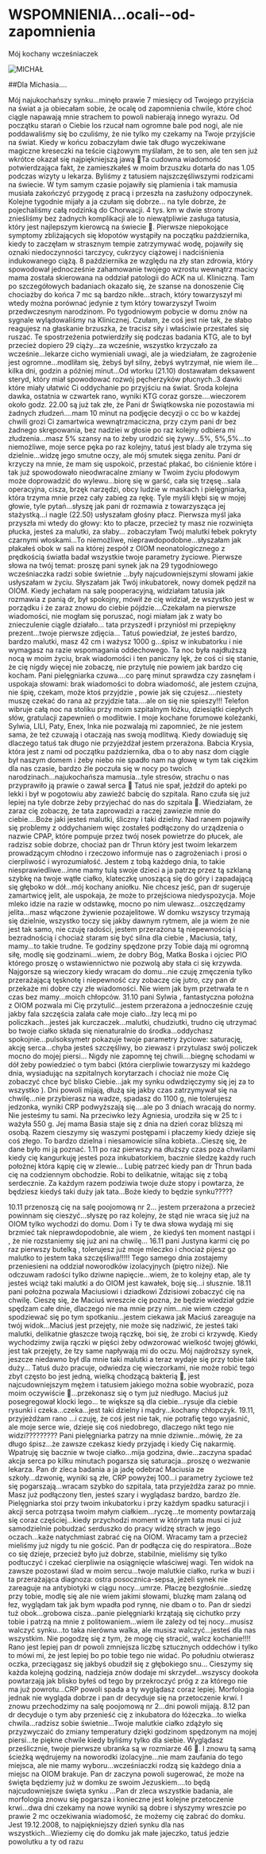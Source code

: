 WSPOMNIENIA...ocali--od-zapomnienia
===================================
Mój kochany wcześniaczek

![MICHAŁ](http://nk.pl/profile/30993854/gallery#!album=2&viewer=photo/28706125/14)

##Dla Michasia....

Mój najukochańszy synku...minęło prawie 7 miesięcy od Twojego przyjścia na świat a ja obiecałam sobie, że ocalę od zapomnienia chwile, które choć ciągle napawają mnie strachem to powoli nabierają innego wyrazu.
Od początku starań o Ciebie los rzucał nam ogromne bale pod nogi, ale nie poddawaliśmy się bo czuliśmy, że nie tylko my czekamy na Twoje przyjście na świat. Kiedy w końcu  zobaczyłam dwie tak długo wyczekiwane magiczne kreseczki na teście ciążowym myślałam, że to sen, ale ten sen już wkrótce okazał się najpiękniejszą jawą Ta cudowna wiadomość potwierdzająca fakt, że zamieszkałeś w moim brzuszku dotarła do nas 1.05 podczas wizyty u lekarza. Byliśmy z tatusiem najszczęśliwszymi rodzicami na świecie. W tym samym czasie pojawiły się plamienia i tak mamusia musiała zakończyć przygodę z pracą i przeszła na zasłużony odpoczynek. Kolejne tygodnie mijały a ja czułam się dobrze... na tyle dobrze, że pojechaliśmy całą rodzinką do Chorwacji. 4 tys. km w dwie strony znieśliśmy bez żadnych komplikacji ale to niewątpliwie zasługa tatusia, który jest najlepszym kierowcą na świecie .
Pierwsze niepokojące symptomy zbliżających się kłopotów wystąpiły na początku października, kiedy to zaczęłam w strasznym tempie zatrzymywać wodę, pojawiły się oznaki niedoczynności tarczycy, cukrzycy ciążowej i nadciśnienia indukowanego ciążą. 8 października ze względu na zły stan zdrowia, który spowodował jednocześnie zahamowanie twojego wzrostu wewnątrz macicy mama została skierowana na oddział patologii do ACK na ul. Kliniczną. Tam po szczegółowych badaniach okazało się, że szanse na donoszenie Cię chociażby do końca 7 mc są bardzo nikłe...strach, który towarzyszył mi wtedy można porównać jedynie z tym który towarzyszył Twoim przedwczesnym narodzinom. Po tygodniowym pobycie w domu znów na sygnale wylądowaliśmy na Klinicznej. Czułam, że coś jest nie tak, że słabo reagujesz na głaskanie brzuszka, że tracisz siły i właściwie przestałeś się ruszać. Te spostrzeżenia potwierdziły się podczas badania KTG, ale to był przecież dopiero 29 ciąży...za wcześnie, wszystko krzyczało za wcześnie...lekarze cicho wymieniali uwagi, ale ja wiedziałam, że zagrożenie jest ogromne...modliłam się, żebyś był silny, żebyś wytrzymał, nie wiem ile... kilka dni, godzin a później minut...Od wtorku (21.10) dostawałam deksawent steryd, który miał spowodować rozwój pęcherzyków płucnych..3 dawki które miały ułatwić Ci oddychanie po przyjściu na świat. Środa kolejna dawka, ostatnia w czwartek rano, wyniki KTG coraz gorsze....wieczorem około godz. 22.00 są już tak złe, że Pani dr Świątkowska nie pozostawia mi żadnych złudzeń....mam 10 minut na podjęcie decyzji o cc bo w każdej chwili grozi Ci zamartwica wewnątrzmaciczna, przy czym pani dr bez żadnego skrępowania, bez nadziei w głosie po raz kolejny odbiera mi złudzenia...masz 5% szansy na to żeby urodzić się żywy...5%, 5%,5%...to niemożliwe, moje serce pęka po raz kolejny, tatuś jest blady ale trzyma się dzielnie...widzę jego smutne oczy, ale mój smutek sięga zenitu. Pani dr krzyczy na mnie, że mam się uspokoić, przestać płakać, bo ciśnienie które i tak już spowodowało nieodwracalne zmiany w Twoim życiu płodowym może doprowadzić do wylewu...biorę się w garść, cała się trzęsę...sala operacyjna, cisza, brzęk narzędzi, obcy ludzie w maskach i pielęgniarka, która trzyma mnie przez cały zabieg za rękę. Tyle myśli kłębi się w mojej głowie, tyle pytań...słyszę jak pani dr rozmawia z towarzysząca jej stażystką...i nagle (22.50) usłyszałam głośny płacz. Pierwsza myśl jaka przyszła mi wtedy do głowy: kto to płacze, przecież ty masz nie rozwinięta płucka, jesteś za malutki, za słaby...  zobaczyłam Twój malutki łebek pokryty czarnymi włoskami...To niemożliwe, nieprawdopodobne...słyszałam jak płakałeś obok w sali na której zespół z OIOM neonatologicznego z prędkością światła badał wszystkie twoje parametry życiowe. Pierwsze słowa na twój temat: proszę pani synek jak na 29 tygodniowego wcześniaczka radzi sobie świetnie ...były najcudowniejszymi słowami jakie usłyszałam  w  życiu. Słyszałam jak Twój inkubatorek, nowy domek pędził na OIOM. Kiedy jechałam na salę pooperacyjną, widziałam tatusia jak rozmawia z panią dr, był spokojny, mówił że cię widział, że wszystko jest w porządku i że zaraz znowu do ciebie pójdzie....Czekałam na pierwsze wiadomości, nie mogłam się poruszać, nogi miałam jak z waty bo znieczulenie ciągle działało... tata przyszedł i przyniósł mi przepiękny prezent...twoje pierwsze zdjęcia...
Tatuś powiedział, że jesteś bardzo, bardzo malutki, masz 42 cm i ważysz 1000 g...śpisz w inkubatorku i nie wymagasz na razie wspomagania oddechowego. Ta noc była najdłuższą nocą w moim życiu, brak wiadomości i ten paniczny lęk, że coś ci się stanie, że cię nigdy więcej nie zobaczę, nie przytulę nie powiem jak bardzo cię kocham.  Pani pielęgniarka czuwa....co parę minut sprawdza czy zasnęłam i uspokaja słowami: brak wiadomości to dobra wiadomość, ale jestem czujna, nie śpię, czekam, może ktoś przyjdzie , powie jak się czujesz....niestety muszę czekać do rana aż przyjdzie tata....ale on się nie spieszy!!!  Telefon wibruje całą noc na stoliku przy moim szpitalnym łóżku, dziesiątki ciepłych słów, gratulacji zapewnień o modlitwie. I moje kochane forumowe koleżanki, Sylwia, LILI, Paty, Enex, Inka nie pozwalają mi zapomnieć, że nie jestem sama, że też czuwają i otaczają nas swoją modlitwą. Kiedy dowiaduję się dlaczego tatuś tak długo nie przyjeżdżał jestem przerażona. Babcia Krysia, która jest z nami od początku października, dba o to aby nasz dom ciągle był naszym domem i żeby niebo nie spadło nam na głowę w tym tak ciężkim dla nas czasie, bardzo źle poczuła się w nocy po twoich narodzinach...najukochańsza mamusia...tyle stresów, strachu o nas przyprawiło ją prawie o zawał serca  Tatuś nie spał, jeździł do apteki po lekki i był w pogotowiu aby zawieźć babcię do szpitala. Rano czuła się już lepiej na tyle dobrze żeby przyjechać do nas do szpitala .
 Wiedziałam, że zaraz cię zobaczę, że tata zaprowadzi a raczej zawiezie mnie do ciebie....Boże jaki jesteś malutki, śliczny i taki dzielny. Nad ranem pojawiły się problemy z oddychaniem więc zostałeś podłączony do urządzenia o nazwie CPAP, które pompuje przez twój nosek powietrze do płucek, ale radzisz sobie dobrze, chociaż pan dr Thrun który jest twoim lekarzem prowadzącym chłodno i rzeczowo informuje nas o zagrożeniach i prosi o cierpliwość i wyrozumiałość.
Jestem z tobą każdego dnia, to takie niesprawiedliwe...inne mamy tulą swoje dzieci a ja patrzę przez tą szklaną szybkę na twoje wątłe ciałko, klateczkę unoszącą się do góry i zapadającą się głęboko w dół...mój kochany aniołku. Nie chcesz jeść, pan dr sugeruje zamartwicę jelit, ale uspokaja, że może to przejściowa niedyspozycja. Moje mleko idzie na razie w odstawkę, mocno po nim ulewasz...oszczędzamy jelita...masz włączone żywienie pozajelitowe. W domku wszyscy trzymają się dzielnie, wszystko toczy się jakby dawnym rytmem, ale ja wiem że nie jest tak samo, nie czuję radości, jestem przerażona tą niepewnością i bezradnością i chociaż staram się być silna dla ciebie , Maciusia, taty, mamy...to takie trudne. Te godziny spędzone przy Tobie dają mi ogromną siłę, modlę się godzinami...wiem, że dobry Bóg, Matka Boska i ojciec PIO którego proszę o wstawiennictwo nie pozwolą aby stała ci się krzywda. Najgorsze są wieczory kiedy wracam do domu...nie czuję zmęczenia tylko przerażającą tęsknotę i niepewność czy zobaczę cię jutro, czy pan dr przekaże mi dobre czy złe wiadomości. Nie wiem jak bym przetrwała te n czas bez mamy...moich chłopców.
31.10 pani Sylwia , fantastyczna położna z OIOM pozwala mi Cię przytulić...jestem przerażona a jednocześnie czuję jakby fala szczęścia zalała całe moje ciało...łzy lecą mi po policzkach...jesteś jak kurczaczek...malutki, chudziutki, trudno cię utrzymać bo twoje ciałko składa się nienaturalnie do środka...oddychasz spokojnie...pulsoksymetr pokazuje twoje parametry życiowe: saturację, akcję serca...chyba jesteś szczęśliwy, bo ziewasz i przytulasz swój policzek mocno do mojej piersi...
Nigdy nie zapomnę tej chwili....biegnę schodami w dół żeby powiedzieć o tym  babci (która cierpliwie towarzyszy mi każdego dnia, wysiadując na szpitalnych korytarzach i chociaż nie może Cię zobaczyć chce być blisko Ciebie...jak my synku odwdzięczymy się jej za to wszystko ). 
Dni powoli mijają, dłużą się jakby czas zatrzymywał się na chwilę...nie przybierasz na wadze, spadasz do 1100 g, nie tolerujesz jedzonka, wyniki CRP podwyższają się....ale po 3 dniach wracają do normy. Nie jesteśmy tu sami. Na przeciwko leży Agniesia, urodziła się w 25 tc i ważyła 550 g. Jej mama Basia staje się z dnia na dzień coraz bliższą mi osobą. Razem cieszymy się waszymi postępami i płaczemy kiedy dzieje się coś złego. To bardzo dzielna i niesamowicie silna kobieta...Cieszę się, że dane było mi ją poznać.
1.11 po raz pierwszy na dłuższy czas poza chwilami kiedy cię kangurkuję jesteś poza inkubatorkiem, bacznie śledzę każdy ruch położnej która kąpię cię w zlewie...
Lubię patrzeć kiedy pan dr Thrun bada cię na codziennym obchodzie. Robi to delikatnie, witając się
z  tobą serdecznie. Za każdym razem podziwia twoje duże stopy i powtarza, że będziesz kiedyś taki duży jak tata...Boże kiedy to będzie synku?????

10.11 przenoszą cię na salę poojomową nr 2... jestem przerażona a przecież powinnam się cieszyć...słyszę po raz kolejny, że stąd nie wraca się już na OIOM tylko wychodzi do domu. Dom i Ty te dwa słowa wydają mi się brzmieć tak nieprawdopodobnie, ale wiem , że kiedyś ten moment nastąpi i , że nie rozstaniemy się już ani na chwilę...
16.11 pani Justyna karmi cię po raz pierwszy butelką , tolerujesz już moje mleczko i chociaż  pijesz go malutko to jestem taka szczęśliwa!!!!!
Tego samego dnia zostajemy przeniesieni na oddział noworodków izolacyjnych (piętro niżej). Nie odczuwam radości tylko dziwne napięcie...wiem, że to kolejny etap, ale ty jesteś wciąż taki malutki a do OIOM jest kawałek, boję się...i słusznie. 18.11 pani położna pozwala Maciusiowi i dziadkowi Zdzisiowi zobaczyć cię na chwilę. Cieszę się, że Maciuś wreszcie cię pozna, że będzie wiedział gdzie spędzam całe dnie, dlaczego nie ma mnie przy nim...nie wiem czego spodziewać się po tym spotkaniu...jestem ciekawa jak Maciuś zareaguje na twój widok...Maciuś jest przejęty, nie może się nadziwić, że jesteś taki malutki, delikatnie głaszcze twoją rączkę, boi się, że zrobi ci krzywdę. Kiedy wychodzimy zwija rączki w pięści żeby odwzorować wielkość twojej główki, jest tak przejęty, że łzy same napływają mi do oczu. Mój najdroższy synek, jeszcze niedawno był dla mnie taki malutki a teraz wydaje się przy tobie taki duży...
Tatuś dużo pracuje, odwiedza cię wieczorkami, nie może robić tego zbyt często bo jest jedną, wielką chodzącą bakterią , jest najcudowniejszym mężem i tatusiem jakiego można sobie wyobrazić, poza moim oczywiście ...przekonasz się o tym już niedługo. Maciuś już posegregował klocki lego... te większe są dla ciebie...rysuje dla ciebie rysunki i czeka...czeka...jest taki dzielny i mądry...kochany chłopczyk.
19.11, przyjeżdżam rano ...i czuję, że coś jest nie tak, nie potrafię tego wyjaśnić, ale moje serce wie, dzieje się coś niedobrego, dlaczego nikt tego nie widzi????????? Pani pielęgniarka patrzy na mnie dziwnie...mówię, że za długo śpisz...że zawsze czekasz kiedy przyjadę  i kiedy Cię nakarmię. Wpatruję się bacznie w twoje ciałko...mija godzina, dwie...zaczyna spadać akcja serca po kilku minutach pogarsza się saturacja...proszę o wezwanie lekarza. Pan dr zleca badania a ja jadę odebrać Maciusia ze szkoły...dzwonię, wyniki są złe, CRP powyżej 100...i parametry życiowe też się pogarszają...wracam szybko do szpitala,  tata przyjeżdża zaraz po mnie. Masz już podłączony tlen, jesteś szary i wyglądasz bardzo, bardzo źle. Pielęgniarka stoi przy twoim inkubatorku i przy każdym spadku saturacji i akcji serca potrząsa twoim małym ciałkiem...ryczę...te momenty powtarzają się coraz częściej...kiedy przychodzi moment w którym tata musi ci już samodzielnie pobudzać serduszko do pracy widzę strach w jego oczach...każe natychmiast zabrać cię na OIOM. Wracamy tam a przecież mieliśmy już nigdy tu nie gościć. Pan dr podłącza cię do respiratora...Boże co się dzieje, przecież było już dobrze, stabilnie,  mieliśmy się tylko podtuczyć i czekać cierpliwie na osiągnięcie właściwej wagi. Ten widok na zawsze pozostawi ślad w moim sercu...twoje malutkie ciałko, rurka w buzi i ta przerażająca diagnoza: ostra posocznica-sepsa, jeżeli synek nie zareaguje na antybiotyki w ciągu nocy...umrze. Płaczę bezgłośnie...siedzę przy tobie, modlę się ale nie wiem jakimi słowami, bluzkę mam zalaną od łez, wyglądam tak jak bym wpadła pod rynnę, nie dbam o to. Pan dr siedzi tuż obok...grobowa cisza...panie pielęgniarki krzątają się cichutko przy tobie i patrzą na mnie z politowaniem...wiem ile zależy od tej nocy...musisz walczyć synku...to taka nierówna walka, ale musisz walczyć...jesteś dla nas wszystkim. Nie pogodzę się  z tym, że mogę cię stracić, walcz kochanie!!!! Rano jest lepiej pan dr powoli zmniejsza liczbę sztucznych oddechów i tylko to mówi mi, że jest lepiej bo po tobie tego nie widać. Po południu otwierasz oczka, przeciągasz się jakbyś obudził się z głębokiego snu...
Cieszymy się każda kolejną godziną, nadzieja znów dodaje mi skrzydeł...wszyscy dookoła powtarzają jak blisko byłeś od tego by przekroczyć próg z za którego nie ma już powrotu...CRP powoli spada a ty wyglądasz coraz lepiej. Morfologia jednak nie wygląda dobrze i pan dr decyduje się na przetoczenie krwi.
I znowu przechodzimy na salę poojomową nr 2...dni powoli mijają. 8.12 pan dr decyduje o tym aby przenieść cię z inkubatora do łóżeczka...to wielka chwila...radzisz sobie świetnie...Twoje malutkie ciałko zdążyło się przyzwyczaić do zmiany temperatury dzięki godzinom spędzonym na mojej piersi...te piękne chwile kiedy byliśmy tylko dla siebie. Wyglądasz prześlicznie, twoje pierwsze ubranka są w rozmiarze 46 .
I znowu tą samą ścieżką wędrujemy na noworodki izolacyjne...nie mam zaufania do tego miejsca, ale nie mamy wyboru...wcześniaczki rodzą się każdego dnia a miejsc na OIOM brakuje. Pan dr zaczyna powoli sugerować, że może na święta będziemy już w domku ze swoim Jezuskiem....to będą najcudowniejsze święta synku ...Pan dr zleca wszystkie badania, ale morfologia znowu się pogarsza i konieczne jest kolejne przetoczenie krwi...dwa dni czekamy na nowe wyniki są dobre i słyszymy wreszcie po prawie 2 mc oczekiwania wiadomość, że możemy cię zabrać do domku. 
Jest 19.12.2008, to najpiękniejszy dzień synku dla nas wszystkich...Wieziemy cię do domku jak małe jajeczko, tatuś jedzie powolutku a ty od razu
